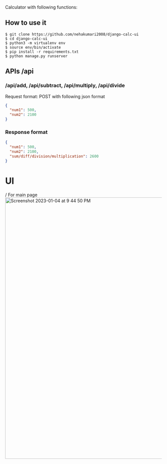 Calculator with following functions:

## How to use it

```shell
$ git clone https://github.com/nehakumari2008/django-calc-ui
$ cd django-calc-ui
$ python3 -m virtualenv env
$ source env/bin/activate
$ pip install -r requirements.txt
$ python manage.py runserver
```

## APIs /api
### /api/add, /api/subtract, /api/multiply, /api/divide
Request format: POST with following json format
```json
{
  "num1": 500,
  "num2": 2100
}
```
### Response format
```json
{
  "num1": 500,
  "num2": 2100,
  "sum/diff/division/multiplication": 2600
}
```
# UI
/ For main page
<img width="840" alt="Screenshot 2023-01-04 at 9 44 50 PM" src="https://user-images.githubusercontent.com/69853711/210600121-0da08748-529f-47b8-be62-9322d5f014e0.png">
